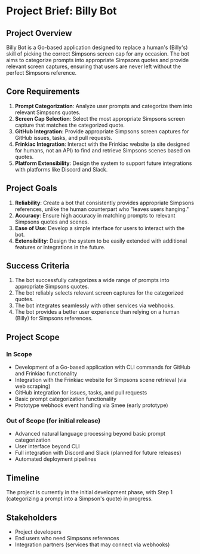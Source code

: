 # Project Brief: Billy Bot

## Project Overview

Billy Bot is a Go-based application designed to replace a human's (Billy's) skill of picking the correct Simpsons screen cap for any occasion. The bot aims to categorize prompts into appropriate Simpsons quotes and provide relevant screen captures, ensuring that users are never left without the perfect Simpsons reference.

## Core Requirements

1. **Prompt Categorization**: Analyze user prompts and categorize them into relevant Simpsons quotes.
2. **Screen Cap Selection**: Select the most appropriate Simpsons screen capture that matches the categorized quote.
3. **GitHub Integration**: Provide appropriate Simpsons screen captures for GitHub issues, tasks, and pull requests.
4. **Frinkiac Integration**: Interact with the Frinkiac website (a site designed for humans, not an API) to find and retrieve Simpsons scenes based on quotes.
5. **Platform Extensibility**: Design the system to support future integrations with platforms like Discord and Slack.

## Project Goals

1. **Reliability**: Create a bot that consistently provides appropriate Simpsons references, unlike the human counterpart who "leaves users hanging."
2. **Accuracy**: Ensure high accuracy in matching prompts to relevant Simpsons quotes and scenes.
3. **Ease of Use**: Develop a simple interface for users to interact with the bot.
4. **Extensibility**: Design the system to be easily extended with additional features or integrations in the future.

## Success Criteria

1. The bot successfully categorizes a wide range of prompts into appropriate Simpsons quotes.
2. The bot reliably selects relevant screen captures for the categorized quotes.
3. The bot integrates seamlessly with other services via webhooks.
4. The bot provides a better user experience than relying on a human (Billy) for Simpsons references.

## Project Scope

### In Scope
- Development of a Go-based application with CLI commands for GitHub and Frinkiac functionality
- Integration with the Frinkiac website for Simpsons scene retrieval (via web scraping)
- GitHub integration for issues, tasks, and pull requests
- Basic prompt categorization functionality
- Prototype webhook event handling via Smee (early prototype)

### Out of Scope (for initial release)
- Advanced natural language processing beyond basic prompt categorization
- User interface beyond CLI
- Full integration with Discord and Slack (planned for future releases)
- Automated deployment pipelines

## Timeline

The project is currently in the initial development phase, with Step 1 (categorizing a prompt into a Simpson's quote) in progress.

## Stakeholders

- Project developers
- End users who need Simpsons references
- Integration partners (services that may connect via webhooks)
